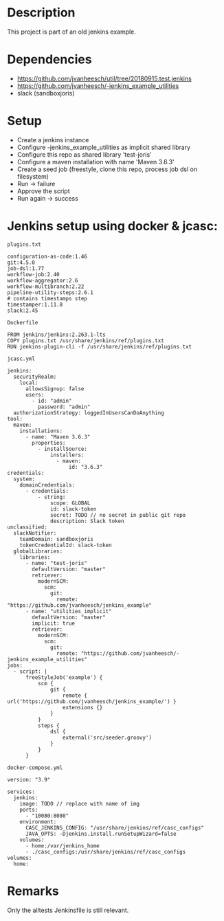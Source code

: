 # Description
This project is part of an old jenkins example.
# Dependencies
- https://github.com/jvanheesch/util/tree/20180915.test.jenkins
- https://github.com/jvanheesch/-jenkins_example_utilities
- slack (sandboxjoris)
# Setup
- Create a jenkins instance
- Configure -jenkins_example_utilities as implicit shared library
- Configure this repo as shared library 'test-joris'
- Configure a maven installation with name 'Maven 3.6.3'
- Create a seed job (freestyle, clone this repo, process job dsl on filesystem)
- Run -> failure
- Approve the script
- Run again -> success
# Jenkins setup using docker & jcasc:
`plugins.txt`
```
configuration-as-code:1.46
git:4.5.0
job-dsl:1.77
workflow-job:2.40
workflow-aggregator:2.6
workflow-multibranch:2.22
pipeline-utility-steps:2.6.1
# contains timestamps step
timestamper:1.11.8
slack:2.45
```

`Dockerfile`
```
FROM jenkins/jenkins:2.263.1-lts
COPY plugins.txt /usr/share/jenkins/ref/plugins.txt
RUN jenkins-plugin-cli -f /usr/share/jenkins/ref/plugins.txt
```

`jcasc.yml`
```
jenkins:
  securityRealm:
    local:
      allowsSignup: false
      users:
        - id: "admin"
          password: "admin"
  authorizationStrategy: loggedInUsersCanDoAnything
tool:
  maven:
    installations:
      - name: "Maven 3.6.3"
        properties:
          - installSource:
              installers:
                - maven:
                    id: "3.6.3"
credentials:
  system:
    domainCredentials:
      - credentials:
          - string:
              scope: GLOBAL
              id: slack-token
              secret: TODO // no secret in public git repo
              description: Slack token
unclassified:
  slackNotifier:
    teamDomain: sandboxjoris
    tokenCredentialId: slack-token
  globalLibraries:
    libraries:
      - name: "test-joris"
        defaultVersion: "master"
        retriever:
          modernSCM:
            scm:
              git:
                remote: "https://github.com/jvanheesch/jenkins_example"
      - name: "utilities_implicit"
        defaultVersion: "master"
        implicit: true
        retriever:
          modernSCM:
            scm:
              git:
                remote: "https://github.com/jvanheesch/-jenkins_example_utilities"
jobs:
  - script: |
      freeStyleJob('example') {
          scm {
              git {
                  remote { url('https://github.com/jvanheesch/jenkins_example/') }
                  extensions {}
              }
          }
          steps {
              dsl {
                  external('src/seeder.groovy')
              }
          }
      }
```

`docker-compose.yml`
```
version: "3.9"

services:
  jenkins:
    image: TODO // replace with name of img
    ports:
      - "10080:8080"
    environment:
      CASC_JENKINS_CONFIG: "/usr/share/jenkins/ref/casc_configs"
      JAVA_OPTS: -Djenkins.install.runSetupWizard=false
    volumes:
      - home:/var/jenkins_home
      - ./casc_configs:/usr/share/jenkins/ref/casc_configs
volumes:
  home:
```
# Remarks
Only the alltests Jenkinsfile is still relevant.
